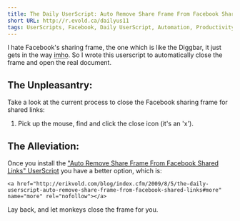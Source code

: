 ```yaml
---
title: The Daily UserScript: Auto Remove Share Frame From Facebook Shared Links
short URL: http://r.evold.ca/dailyus11
tags: UserScripts, Facebook, Daily UserScript, Automation, Productivity
---
```

I hate Facebook's sharing frame, the one which is like the Diggbar, it just gets in the way <abbr title="in my humble opinion">imho</abbr>. So I wrote this userscript to automatically close the frame and open the real document.
</p>

<h2>The Unpleasantry:</h2>
<p>
Take a look at the current process to close the Facebook sharing frame for shared links:
</p><ol>
<li>Pick up the mouse, find and click the close icon (it's an 'x').</li>
</ol>
<p></p>

<h2>The Alleviation:</h2>
<p>
Once you install the <a href="http://userscripts.org/scripts/show/55086" title="Auto Remove Share Frame From Facebook Shared Links" rel="external nofollow" target="_blank" rev="vote-for">"Auto Remove Share Frame From Facebook Shared Links" UserScript</a> you have a better option, which is:
</p>

  	<a href="http://erikvold.com/blog/index.cfm/2009/8/5/the-daily-userscript-auto-remove-share-frame-from-facebook-shared-links#more" name="more" rel="nofollow"></a>
		
<p>
Lay back, and let monkeys close the frame for you.
</p>
